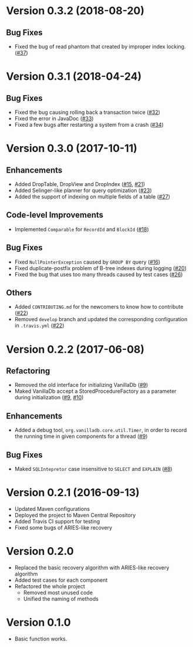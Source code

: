 # Version 0.3.2 (2018-08-20)

## Bug Fixes

- Fixed the bug of read phantom that created by improper index locking. ([#37])

[#37]: https://github.com/vanilladb/vanillacore/pull/37

# Version 0.3.1 (2018-04-24)

## Bug Fixes

- Fixed the bug causing rolling back a transaction twice ([#32])
- Fixed the error in JavaDoc ([#33])
- Fixed a few bugs after restarting a system from a crash ([#34])

[#32]: https://github.com/vanilladb/vanillacore/pull/32
[#33]: https://github.com/vanilladb/vanillacore/pull/33
[#34]: https://github.com/vanilladb/vanillacore/pull/34

# Version 0.3.0 (2017-10-11)

## Enhancements

- Added DropTable, DropView and DropIndex ([#15], [#21])
- Added Selinger-like planner for query optimization ([#23])
- Added the support of indexing on multiple fields of a table ([#27])

## Code-level Improvements

- Implemented `Comparable` for `RecordId` and `BlockId` ([#18])

## Bug Fixes

- Fixed `NullPointerException` caused by `GROUP BY` query ([#16])
- Fixed duplicate-postfix problem of B-tree indexes during logging ([#20])
- Fixed the bug that uses too many threads caused by test cases ([#26])

## Others

- Added `CONTRIBUTING.md` for the newcomers to know how to contribute ([#22])
- Removed `develop` branch and updated the corresponding configuration in `.travis.yml` ([#22])

[#15]: https://github.com/vanilladb/vanillacore/pull/15
[#16]: https://github.com/vanilladb/vanillacore/pull/16
[#18]: https://github.com/vanilladb/vanillacore/pull/18
[#20]: https://github.com/vanilladb/vanillacore/pull/20
[#21]: https://github.com/vanilladb/vanillacore/pull/21
[#22]: https://github.com/vanilladb/vanillacore/pull/22
[#23]: https://github.com/vanilladb/vanillacore/pull/23
[#26]: https://github.com/vanilladb/vanillacore/pull/26
[#27]: https://github.com/vanilladb/vanillacore/pull/27

# Version 0.2.2 (2017-06-08)

## Refactoring

- Removed the old interface for initializing VanillaDb ([#9])
- Maked VanillaDb accept a StoredProcedureFactory as a parameter during initialization ([#9], [#10])

## Enhancements

- Added a debug tool, `org.vanilladb.core.util.Timer`, in order to record the running time in given components for a thread ([#9])

## Bug Fixes

- Maked `SQLIntepretor` case insensitive to `SELECT` and `EXPLAIN` ([#8])

[#8]: https://github.com/vanilladb/vanillacore/pull/8
[#9]: https://github.com/vanilladb/vanillacore/pull/9
[#10]: https://github.com/vanilladb/vanillacore/pull/10

# Version 0.2.1 (2016-09-13)

- Updated Maven configurations
- Deployed the project to Maven Central Repository
- Added Travis CI support for testing
- Fixed some bugs of ARIES-like recovery

# Version 0.2.0

- Replaced the basic recovery algorithm with ARIES-like recovery algorithm
- Added test cases for each component
- Refactored the whole project
  - Removed most unused code
  - Unified the naming of methods

# Version 0.1.0

- Basic function works.
